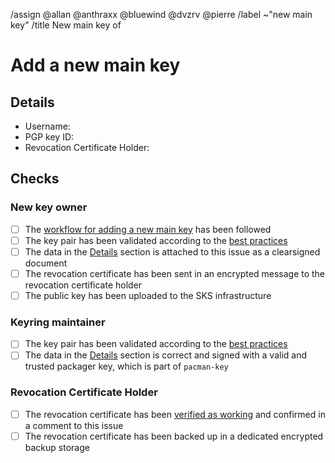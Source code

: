 <!--
This template is used when a new main PGP public key needs to be added to the
distribution's keyring.
It is used by users with a valid packager key.
-->
/assign @allan @anthraxx @bluewind @dvzrv @pierre
/label ~"new main key"
/title New main key of <!-- MODIFY: Add new main key holder's username -->
<!--
Please do not remove the above quick actions, which automatically label the
issue and assign relevant users.
-->

# Add a new main key

## Details

- Username: <!-- MODIFY: Add the @-prefixed username -->
- PGP key ID: <!-- MODIFY: Add the "long format" key ID of the new PGP public key here -->
- Revocation Certificate Holder: <!-- MODIFY: Add the @-prefixed username of the revocation certificate holder -->

<!--
NOTE: Attach the above information as a clearsigned document to this ticket
using a valid packager key of the user.
https://www.gnupg.org/gph/en/manual/x135.html
-->

## Checks

### New key owner

- [ ] The [workflow for adding a new main
  key](https://gitlab.archlinux.org/archlinux/archlinux-keyring/-/wikis/workflows/add-a-new-main-key)
  has been followed
- [ ] The key pair has been validated according to the [best
  practices](https://gitlab.archlinux.org/archlinux/archlinux-keyring/-/wikis/best-practices#validating-a-key-pair)
- [ ] The data in the [Details](#details) section is attached to this issue as
  a clearsigned document
- [ ] The revocation certificate has been sent in an encrypted message to the
  revocation certificate holder
- [ ] The public key has been uploaded to the SKS infrastructure

### Keyring maintainer

- [ ] The key pair has been validated according to the [best
  practices](https://gitlab.archlinux.org/archlinux/archlinux-keyring/-/wikis/best-practices#validating-a-key-pair)
- [ ] The data in the [Details](#details) section is correct and signed with a
  valid and trusted packager key, which is part of `pacman-key`

### Revocation Certificate Holder

- [ ] The revocation certificate has been [verified
  as working](https://gitlab.archlinux.org/archlinux/archlinux-keyring/-/wikis/workflows/verify-a-revocation-certificate)
  and confirmed in a comment to this issue
- [ ] The revocation certificate has been backed up in a dedicated encrypted backup storage
